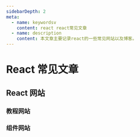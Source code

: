 ```yaml
---
sidebarDepth: 2
meta:
  - name: keywordsv
    content: react react常见文章
  - name: description
    content: 本文章主要记录react的一些常见网站以及博客。
---
```


# React 常见文章


## React 网站

### 教程网站


### 组件网站
